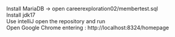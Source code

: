 Install MariaDB -> open careerexploration02/membertest.sql <br>
Install jdk17<br>
Use intelliJ open the repository and run<br>
Open Google Chrome entering : http://localhost:8324/homepage<br>
